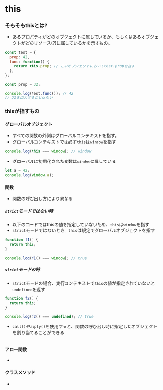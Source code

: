 # this
### そもそもthisとは?
- あるプロパティがどのオブジェクトに属しているか、もしくはあるオブジェクトがどのリソース(?)に属しているかを示すもの。

```javascript
const test = {
  prop: 42,
  func: function() {
    return this.prop; // このオブジェクトにおいてtest.propを指す
  },
};

const prop = 32;

console.log(test.func()); // 42
// 32を出力することはない
```

### thisが指すもの
#### グローバルオブジェクト
- すべての関数の外側はグローバルコンテキストを指す。
- グローバルコンテキストでは必ず`this`は`window`を指す

```javascript
console.log(this === window); // window
```

- グローバルに初期化された変数は`window`に属している

```javascript
let a = 42;
console.log(window.a);
```

#### 関数
- 関数の呼び出し方により異なる
##### `strict`モードではない時
- 以下のコードではthisの値を指定していないため、`this`は`window`を指す
- `strict`モードではないとき、`this`は規定でグローバルオブジェクトを指す

```javascript
function f1() {
  return this;
}

console.log(f1() === window); // true
```

##### `strict`モードの時
- `strict`モードの場合、実行コンテキストで`this`の値が指定されていないと`undefined`を返す

```javascript
function f2() {
  return this;
}

console.log(f2() === undefined); // true
```

- `call()`や`apply()`を使用すると、関数の呼び出し時に指定したオブジェクトを割り当てることができる

```javascript

```

#### アロー関数
- 

#### クラスメソッド
- 